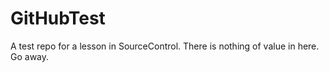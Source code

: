 # GitHubTest
A test repo for a lesson in SourceControl.
There is nothing of value in here. Go away.
